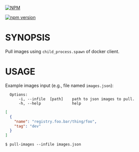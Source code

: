 [![NPM](https://nodei.co/npm/docker-pull-images.png)](https://nodei.co/npm/docker-pull-images/)

[![npm version](https://badge.fury.io/js/docker-pull-images.svg)](http://badge.fury.io/js/docker-pull-images)

# SYNOPSIS

Pull images using `child_process.spawn` of docker client.

# USAGE

Example images input (e.g., file named `images.json`):

```
  Options:
      -i, --infile  [path]    path to json images to pull.
      -h, --help              help
```


```json
[
  {
    "name": "registry.foo.bar/thing/foo",
    "tag": "dev"
  }
]
```

`$ pull-images --infile images.json`
